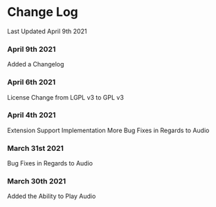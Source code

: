 # Change Log
Last Updated April 9th 2021

### April 9th 2021
Added a Changelog

### April 6th 2021
License Change from LGPL v3 to GPL v3

### April 4th 2021
Extension Support Implementation
More Bug Fixes in Regards to Audio

### March 31st 2021
Bug Fixes in Regards to Audio

### March 30th 2021
Added the Ability to Play Audio
